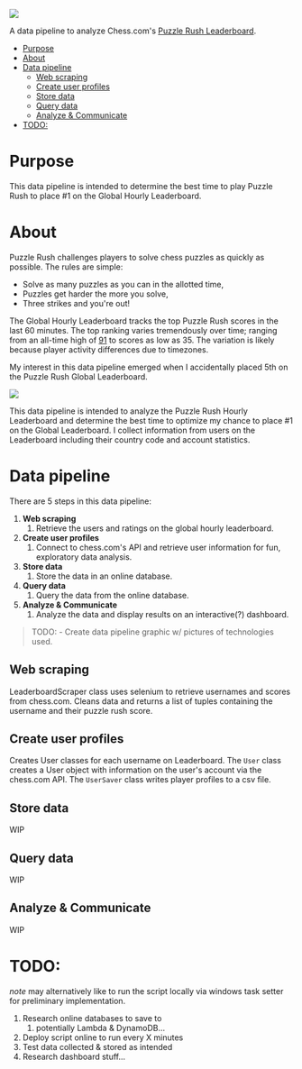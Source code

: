 ![](https://i.imgur.com/bhZ9Y7z.png)

A data pipeline to analyze Chess.com's [Puzzle Rush Leaderboard](https://www.chess.com/leaderboard/rush?type=hour). 

- [Purpose](#purpose)
- [About](#about)
- [Data pipeline](#data-pipeline)
  - [Web scraping](#web-scraping)
  - [Create user profiles](#create-user-profiles)
  - [Store data](#store-data)
  - [Query data](#query-data)
  - [Analyze & Communicate](#analyze--communicate)
- [TODO:](#todo)


# Purpose
This data pipeline is intended to determine the best time to play Puzzle Rush to place #1 on the Global Hourly Leaderboard.


# About
Puzzle Rush challenges players to solve chess puzzles as quickly as possible. The rules are simple:
   - Solve as many puzzles as you can in the allotted time,
   - Puzzles get harder the more you solve,
   - Three strikes and you're out!

The Global Hourly Leaderboard tracks the top Puzzle Rush scores in the last 60 minutes. The top ranking varies tremendously over time; ranging from an all-time high of [91](https://www.chess.com/member/spicycaterpillar) to scores as low as 35. The variation is likely because player activity differences due to timezones.

My interest in this data pipeline emerged when I accidentally placed 5th on the Puzzle Rush Global Leaderboard.

![](https://i.imgur.com/3wMZI6N.png)

This data pipeline is intended to analyze the Puzzle Rush Hourly Leaderboard and determine the best time to optimize my chance to place #1 on the Global Leaderboard. I collect information from users on the Leaderboard including their country code and account statistics.


# Data pipeline
There are 5 steps in this data pipeline:
   1. **Web scraping**
      1. Retrieve the users and ratings on the global hourly leaderboard.
   2. **Create user profiles**
      1. Connect to chess.com's API and retrieve user information for fun, exploratory data analysis.
   3. **Store data**
      1. Store the data in an online database.
   4. **Query data**
      1. Query the data from the online database.
   5. **Analyze & Communicate**
      1. Analyze the data and display results on an interactive(?) dashboard.

> TODO: - Create data pipeline graphic w/ pictures of technologies used.


## Web scraping
LeaderboardScraper class uses selenium to retrieve usernames and scores from chess.com. Cleans data and returns a list of tuples containing the username and their puzzle rush score.


## Create user profiles
Creates User classes for each username on Leaderboard. The `User` class creates a User object with information on the user's account via the chess.com API. The `UserSaver` class writes player profiles to a csv file.


## Store data
WIP

## Query data
WIP

## Analyze & Communicate
WIP


# TODO:
_note_ may alternatively like to run the script locally via windows task setter for preliminary implementation.

1. Research online databases to save to
   1. potentially Lambda & DynamoDB...
1. Deploy script online to run every X minutes 
1. Test data collected & stored as intended
1. Research dashboard stuff...
